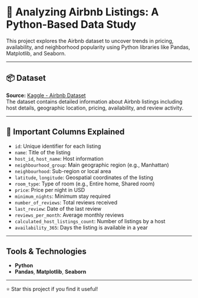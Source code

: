 # 🏡 Analyzing Airbnb Listings: A Python-Based Data Study

This project explores the Airbnb dataset to uncover trends in pricing, availability, and neighborhood popularity using Python libraries like Pandas, Matplotlib, and Seaborn.

---

## 📦 Dataset

**Source:** [Kaggle - Airbnb Dataset](https://www.kaggle.com/datasets/ashishjangra27/airbnb-dataset)  
The dataset contains detailed information about Airbnb listings including host details, geographic location, pricing, availability, and review activity.

---

## 🔑 Important Columns Explained

- `id`: Unique identifier for each listing
- `name`: Title of the listing
- `host_id`, `host_name`: Host information
- `neighbourhood_group`: Main geographic region (e.g., Manhattan)
- `neighbourhood`: Sub-region or local area
- `latitude`, `longitude`: Geospatial coordinates of the listing
- `room_type`: Type of room (e.g., Entire home, Shared room)
- `price`: Price per night in USD
- `minimum_nights`: Minimum stay required
- `number_of_reviews`: Total reviews received
- `last_review`: Date of the last review
- `reviews_per_month`: Average monthly reviews
- `calculated_host_listings_count`: Number of listings by a host
- `availability_365`: Days the listing is available in a year

---

##  Tools & Technologies

- **Python**
- **Pandas**, **Matplotlib**, **Seaborn**

---

⭐ Star this project if you find it useful!
